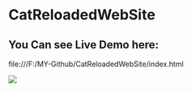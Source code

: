 # CatReloadedWebSite
## You Can see Live Demo here:
file:///F:/MY-Github/CatReloadedWebSite/index.html

![](https://user-images.githubusercontent.com/78083890/151684648-b05deaa5-7d0f-43ad-b31e-9126ee275c5b.jpg)

